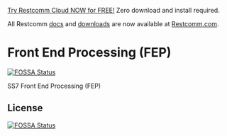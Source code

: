 


[Try Restcomm Cloud NOW for FREE!](https://www.restcomm.com/sign-up/) Zero download and install required.


All Restcomm [docs](https://www.restcomm.com/docs/) and [downloads](https://www.restcomm.com/downloads/) are now available at [Restcomm.com](https://www.restcomm.com).




# Front End Processing (FEP)
[![FOSSA Status](https://app.fossa.io/api/projects/git%2Bhttps%3A%2F%2Fgithub.com%2FRestComm%2Ffep.svg?type=shield)](https://app.fossa.io/projects/git%2Bhttps%3A%2F%2Fgithub.com%2FRestComm%2Ffep?ref=badge_shield)


SS7 Front End Processing (FEP)


## License
[![FOSSA Status](https://app.fossa.io/api/projects/git%2Bhttps%3A%2F%2Fgithub.com%2FRestComm%2Ffep.svg?type=large)](https://app.fossa.io/projects/git%2Bhttps%3A%2F%2Fgithub.com%2FRestComm%2Ffep?ref=badge_large)
